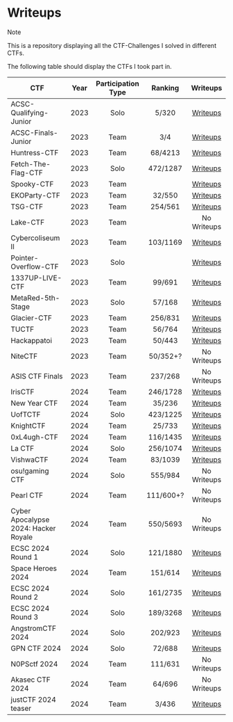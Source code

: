 # Writeups
> [!NOTE]
> This is a repository displaying all the CTF-Challenges I solved in different CTFs. 
>
> The following table should display the CTFs I took part in.
> 
> | CTF | Year | Participation Type | Ranking | Writeups |
> | ------------- | ------------- | :-------------:  | :-----: | :---: |
> | ACSC-Qualifying-Junior | 2023 | Solo | 5/320 | [Writeups](https://github.com/Aryt3/writeups/tree/main/jeopardy_ctfs/2023/acsc_qualifying_2023) |
> | ACSC-Finals-Junior | 2023 | Team | 3/4 | [Writeups](https://github.com/Aryt3/writeups/tree/main/jeopardy_ctfs/2023/acsc_finals_2023) |
> | Huntress-CTF | 2023 | Team | 68/4213 | [Writeups](https://github.com/Aryt3/writeups/tree/main/jeopardy_ctfs/2023/huntress_ctf_2023) |
> | Fetch-The-Flag-CTF | 2023 | Solo | 472/1287 | [Writeups](https://github.com/Aryt3/writeups/tree/main/jeopardy_ctfs/2023/fetch_the_flag_2023) |
> | Spooky-CTF | 2023 | Team |  | [Writeups](https://github.com/Aryt3/writeups/tree/main/jeopardy_ctfs/2023/spooky_ctf_2023) |
> | EKOParty-CTF | 2023 | Team | 32/550 | [Writeups](https://github.com/Aryt3/writeups/tree/main/jeopardy_ctfs/2023/ekoparty_ctf_2023) |
> | TSG-CTF | 2023 | Team | 254/561 | [Writeups]() |
> | Lake-CTF | 2023 | Team |  | No Writeups |
> | Cybercoliseum II | 2023 | Team | 103/1169 | [Writeups](https://github.com/Aryt3/writeups/tree/main/jeopardy_ctfs/2023/cybercoliseum_2_2023) |
> | Pointer-Overflow-CTF | 2023 | Solo |  | [Writeups](https://github.com/Aryt3/writeups/tree/main/jeopardy_ctfs/2023/pointer_overflow_ctf_2023) |
> | 1337UP-LIVE-CTF | 2023 | Team | 99/691 | [Writeups](https://github.com/Aryt3/writeups/tree/main/jeopardy_ctfs/2023/1337UP_CTF_2023) |
> | MetaRed-5th-Stage | 2023 | Solo | 57/168 | [Writeups](https://github.com/Aryt3/writeups/tree/main/jeopardy_ctfs/2023/Metared_5th_Stage) |
> | Glacier-CTF | 2023 | Team | 256/831 | [Writeups](https://github.com/Aryt3/writeups/tree/main/jeopardy_ctfs/2023/glacier_ctf_2023) |
> | TUCTF | 2023 | Team | 56/764 | [Writeups](https://github.com/Aryt3/writeups/tree/main/jeopardy_ctfs/2023/tuctf_2023) |
> | Hackappatoi | 2023 | Team | 50/443 | [Writeups](https://github.com/Aryt3/writeups/tree/main/jeopardy_ctfs/2023/hackappatoi_ctf_2023) |
> | NiteCTF | 2023 | Team | 50/352+? | No Writeups |
> | ASIS CTF Finals | 2023 | Team | 237/268 | No Writeups |
> | IrisCTF | 2024 | Team | 246/1728 | [Writeups](https://github.com/Aryt3/writeups/tree/main/jeopardy_ctfs/2024/iris_ctf_2024) |
> | New Year CTF | 2024 | Team | 35/236 | [Writeups](https://github.com/Aryt3/writeups/tree/main/jeopardy_ctfs/2024/new_year_ctf_2024) |
> | UofTCTF | 2024 | Solo | 423/1225 | [Writeups](https://github.com/Aryt3/writeups/tree/main/jeopardy_ctfs/2024/UofTCTF_2024) |
> | KnightCTF | 2024 | Team | 25/733 | [Writeups](https://github.com/Aryt3/writeups/tree/main/jeopardy_ctfs/2024/knight_ctf_2024) |
> | 0xL4ugh-CTF | 2024 | Team | 116/1435 | [Writeups](https://github.com/Aryt3/writeups/tree/main/jeopardy_ctfs/2024/0xl4ugh_ctf) |
> | La CTF | 2024 | Solo | 256/1074 | [Writeups](https://github.com/Aryt3/writeups/tree/main/jeopardy_ctfs/2024/La_CTF) |
> | VishwaCTF | 2024 | Team | 83/1039 | [Writeups](https://github.com/Aryt3/writeups/tree/main/jeopardy_ctfs/2024/VishwaCTF_2024) | 
> | osu!gaming CTF | 2024 | Solo | 555/984 | No Writeups |
> | Pearl CTF | 2024 | Team | 111/600+? | No Writeups |
> | Cyber Apocalypse 2024: Hacker Royale | 2024 | Team | 550/5693 | No Writeups |
> | ECSC 2024 Round 1 | 2024 | Solo | 121/1880 | [Writeups](https://github.com/Aryt3/writeups/tree/main/jeopardy_ctfs/2024/ecsc_round_1_2024) |
> | Space Heroes 2024 | 2024 | Team | 151/614 | [Writeups](https://github.com/Aryt3/writeups/tree/main/jeopardy_ctfs/2024/space_heroes_ctf_2024) |
> | ECSC 2024 Round 2 | 2024 | Solo | 161/2735 | [Writeups](https://github.com/Aryt3/writeups/tree/main/jeopardy_ctfs/2024/ecsc_round_2_2024) |
> | ECSC 2024 Round 3 | 2024 | Solo | 189/3268 | [Writeups](https://github.com/Aryt3/writeups/tree/main/jeopardy_ctfs/2024/ecsc_round_3_2024) |
> | AngstromCTF 2024 | 2024 | Solo | 202/923 | [Writeups](https://github.com/Aryt3/writeups/tree/main/jeopardy_ctfs/2024/angstrom_ctf_2024) |
> | GPN CTF 2024 | 2024 | Solo | 72/688 | [Writeups](https://github.com/Aryt3/writeups/tree/main/jeopardy_ctfs/2024/GPN_CTF_2024) |
> | N0PSctf 2024 | 2024 | Team | 111/631 | No Writeups |
> | Akasec CTF 2024 | 2024 | Team | 64/696 | No Writeups |
> | justCTF 2024 teaser | 2024 | Team | 3/436 | [Writeups](https://github.com/Aryt3/writeups/tree/main/jeopardy_ctfs/2024/justCTF_teaser_2024) |